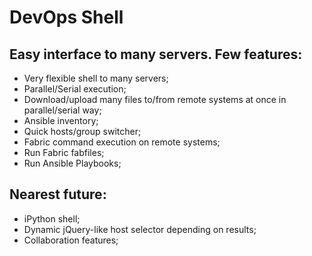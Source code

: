 # DevOps Shell
Easy interface to many servers.
Few features:
-
- Very flexible shell to many servers;
- Parallel/Serial execution;
- Download/upload many files to/from remote systems at once in parallel/serial way;
- Ansible inventory;
- Quick hosts/group switcher;
- Fabric command execution on remote systems;
- Run Fabric fabfiles;
- Run Ansible Playbooks;

Nearest future:
- 
- iPython shell;
- Dynamic jQuery-like host selector depending on results;
- Collaboration features;
